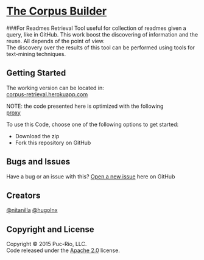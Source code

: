 # [The Corpus Builder](https://corpus-retrieval.herokuapp.com/)  
###For Readmes Retrieval
Tool useful for collection of readmes given a query, like in GitHub. This work boost the discovering of information and the reuse. 
All depends of the point of view.  
The discovery over the results of this tool can be performed using tools for text-mining techniques. 

## Getting Started
The working version can be located in:  
[corpus-retrieval.herokuapp.com](https://corpus-retrieval.herokuapp.com/)  

NOTE: the code presented here is optimized with the following  
[proxy](https://github.com/nitanilla/github-proxy)

To use this Code, choose one of the following options to get started:
* Download the zip
* Fork this repository on GitHub  

## Bugs and Issues
Have a bug or an issue with this? [Open a new issue](https://github.com/nitanilla/corpus-retrieval/issues) here on GitHub 

## Creators
[@nitanilla](https://github.com/nitanilla)
[@hugolnx](https://github.com/hugolnx)

## Copyright and License

Copyright © 2015 Puc-Rio, LLC.  
Code released under the [Apache 2.0](https://github.com/nitanilla/corpus-retrieval/blob/master/LICENSE) license.
